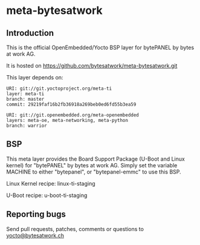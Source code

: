 meta-bytesatwork
================================


Introduction
-------------------------
This is the official OpenEmbedded/Yocto BSP layer for bytePANEL by bytes at
work AG.

It is hosted on https://github.com/bytesatwork/meta-bytesatwork.git

This layer depends on:

	URI: git://git.yoctoproject.org/meta-ti
	layer: meta-ti
	branch: master
	commit: 29219faf16b2fb36918a269beb0ed6fd55b3ea59

	URI: git://git.openembedded.org/meta-openembedded
	layers: meta-oe, meta-networking, meta-python
	branch: warrior


BSP
-------------------------
This meta layer provides the Board Support Package (U-Boot and Linux kernel)
for "bytePANEL" by bytes at work AG. Simply set the variable MACHINE to either
"bytepanel", or "bytepanel-emmc" to use this BSP.

Linux Kernel recipe: linux-ti-staging

U-Boot recipe: u-boot-ti-staging


Reporting bugs
-------------------------
Send pull requests, patches, comments or questions to yocto@bytesatwork.ch
